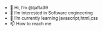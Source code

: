 - 👋 Hi, I’m @ljafta39
- 👀 I’m interested in Software engineering
- 🌱 I’m currently learning javascript,html,css
- 📫 How to reach me

<!---
ljafta39/ljafta39 is a ✨ special ✨ repository because its `README.md` (this file) appears on your GitHub profile.
You can click the Preview link to take a look at your changes.
--->
